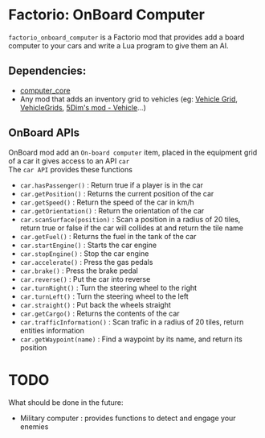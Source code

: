 Factorio: OnBoard Computer
==========================

`factorio_onboard_computer` is a Factorio mod that provides add a board computer to your cars and write a Lua program to give them an AI.

Dependencies:
-------------
- [computer_core](https://mods.factorio.com/mods/Relik77/computer_core)
- Any mod that adds an inventory grid to vehicles (eg: [Vehicle Grid](https://mods.factorio.com/mods/Optera/VehicleGrid), [VehicleGrids](https://mods.factorio.com/mods/RubenGass/VehicleGrids), [5Dim's mod - Vehicle](https://mods.factorio.com/mods/McGuten/5dim_vehicle)...)

OnBoard APIs
------------
OnBoard mod add an `On-board computer` item, placed in the equipment grid of a car it gives access to an API ``car``\
The `car API` provides these functions
- `car.hasPassenger()` : Return true if a player is in the car
- `car.getPosition()` : Returns the current position of the car
- `car.getSpeed()` : Return the speed of the car in km/h
- `car.getOrientation()` : Return the orientation of the car
- `car.scanSurface(position)` : Scan a position in a radius of 20 tiles, return true or false if the car will collides at and return the tile name
- `car.getFuel()` : Returns the fuel in the tank of the car
- `car.startEngine()` : Starts the car engine
- `car.stopEngine()` : Stop the car engine
- `car.accelerate()` : Press the gas pedals
- `car.brake()` : Press the brake pedal
- `car.reverse()` : Put the car into reverse
- `car.turnRight()` : Turn the steering wheel to the right
- `car.turnLeft()` : Turn the steering wheel to the left
- `car.straight()` : Put back the wheels straight
- `car.getCargo()` : Returns the contents of the car
- `car.trafficInformation()` : Scan trafic in a radius of 20 tiles, return entities information
- `car.getWaypoint(name)` : Find a waypoint by its name, and return its position

TODO
====
What should be done in the future:
- Military computer : provides functions to detect and engage your enemies
